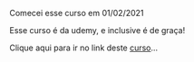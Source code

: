 ﻿Comecei esse curso em 01/02/2021

Esse curso é da udemy, e inclusive é de graça!

Clique aqui para ir no link deste [curso](https://www.udemy.com/course/cplusplus-intermediario/)...
